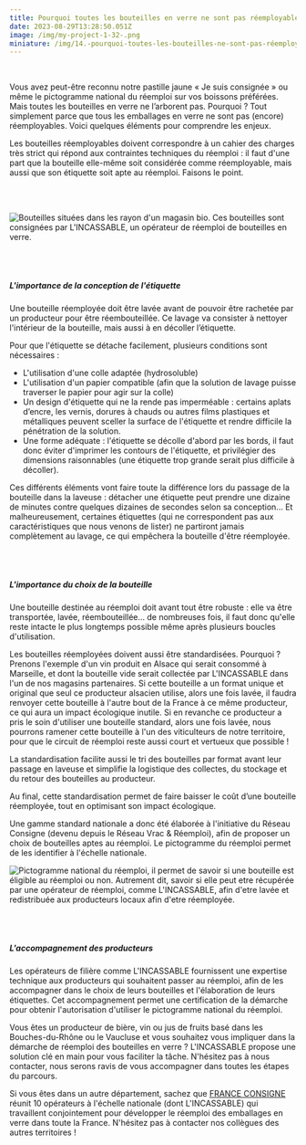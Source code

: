 ```yaml
---
title: Pourquoi toutes les bouteilles en verre ne sont pas réemployables ?
date: 2023-08-29T13:28:50.051Z
image: /img/my-project-1-32-.png
miniature: /img/14.-pourquoi-toutes-les-bouteilles-ne-sont-pas-réemployables.jpg
---
```


<br>

Vous avez peut-être reconnu notre pastille jaune « Je suis consignée » ou même le pictogramme national du réemploi sur vos boissons préférées. Mais toutes les bouteilles en verre ne l’arborent pas. Pourquoi ? Tout simplement parce que tous les emballages en verre ne sont pas (encore) réemployables. Voici quelques éléments pour comprendre les enjeux.

Les bouteilles réemployables doivent correspondre à un cahier des charges très strict qui répond aux contraintes techniques du réemploi : il faut d'une part que la bouteille elle-même soit considérée comme réemployable, mais aussi que son étiquette soit apte au réemploi. Faisons le point.

<br>
<br>

![Bouteilles situées dans les rayon d'un magasin bio. Ces bouteilles sont consignées par L'INCASSABLE, un opérateur de réemploi de bouteilles en verre.](/img/bouteille-consignee.png "Bouteilles consignées par L'INCASSABLE")

<br>
<br>

##### L'importance de la conception de l'étiquette

Une bouteille réemployée doit être lavée avant de pouvoir être rachetée par un producteur pour être réembouteillée. Ce lavage va consister à nettoyer l'intérieur de la bouteille, mais aussi à en décoller l’étiquette.

Pour que l'étiquette se détache facilement, plusieurs conditions sont nécessaires :

- L'utilisation d'une colle adaptée (hydrosoluble)
- L'utilisation d'un papier compatible (afin que la solution de lavage puisse traverser le papier pour agir sur la colle)
- Un design d'étiquette qui ne la rende pas imperméable : certains aplats d’encre, les vernis, dorures à chauds ou autres films plastiques et métalliques peuvent sceller la surface de l'étiquette et rendre difficile la pénétration de la solution.
- Une forme adéquate : l'étiquette se décolle d'abord par les bords, il faut donc éviter d'imprimer les contours de l'étiquette, et privilégier des dimensions raisonnables (une étiquette trop grande serait plus difficile à décoller).

Ces différents éléments vont faire toute la différence lors du passage de la bouteille dans la laveuse : détacher une étiquette peut prendre une dizaine de minutes contre quelques dizaines de secondes selon sa conception... Et malheureusement, certaines étiquettes (qui ne correspondent pas aux caractéristiques que nous venons de lister) ne partiront jamais complètement au lavage, ce qui empêchera la bouteille d'être réemployée.

<br>
<br>

##### L'importance du choix de la bouteille

Une bouteille destinée au réemploi doit avant tout être robuste : elle va être transportée, lavée, réembouteillée... de nombreuses fois, il faut donc qu'elle reste intacte le plus longtemps possible même après plusieurs boucles d'utilisation.

Les bouteilles réemployées doivent aussi être standardisées. Pourquoi ? Prenons l'exemple d'un vin produit en Alsace qui serait consommé à Marseille, et dont la bouteille vide serait collectée par L'INCASSABLE dans l'un de nos magasins partenaires. Si cette bouteille a un format unique et original que seul ce producteur alsacien utilise, alors une fois lavée, il faudra renvoyer cette bouteille à l'autre bout de la France à ce même producteur, ce qui aura un impact écologique inutile. Si en revanche ce producteur a pris le soin d'utiliser une bouteille standard, alors une fois lavée, nous pourrons ramener cette bouteille à l'un des viticulteurs de notre territoire, pour que le circuit de réemploi reste aussi court et vertueux que possible !

La standardisation facilite aussi le tri des bouteilles par format avant leur passage en laveuse et simplifie la logistique des collectes, du stockage et du retour des bouteilles au producteur.

Au final, cette standardisation permet de faire baisser le coût d’une bouteille réemployée, tout en optimisant son impact écologique.

Une gamme standard nationale a donc été élaborée à l'initiative du Réseau Consigne (devenu depuis le Réseau Vrac & Réemploi), afin de proposer un choix de bouteilles aptes au réemploi. Le pictogramme du réemploi permet de les identifier à l'échelle nationale.

![Pictogramme national du réemploi, il permet de savoir si une bouteille est éligible au réemploi ou non. Autrement dit, savoir si elle peut etre récupérée par une opérateur de réemploi, comme L'INCASSABLE, afin d'etre lavée et redistribuée aux producteurs locaux afin d'etre réemployée. ](/img/pictogramme-national-du-réemploi-l-incassable-.webp "Pictogramme national du réemploi")

<br>
<br>

##### L'accompagnement des producteurs

Les opérateurs de filière comme L'INCASSABLE fournissent une expertise technique aux producteurs qui souhaitent passer au réemploi, afin de les accompagner dans le choix de leurs bouteilles et l'élaboration de leurs étiquettes. Cet accompagnement permet une certification de la démarche pour obtenir l'autorisation d'utiliser le pictogramme national du réemploi.

Vous êtes un producteur de bière, vin ou jus de fruits basé dans les Bouches-du-Rhône ou le Vaucluse et vous souhaitez vous impliquer dans la démarche de réemploi des bouteilles en verre ? L'INCASSABLE propose une solution clé en main pour vous faciliter la tâche. N'hésitez pas à nous contacter, nous serons ravis de vous accompagner dans toutes les étapes du parcours.

Si vous êtes dans un autre département, sachez que [FRANCE CONSIGNE](https://franceconsigne.fr/) réunit 10 opérateurs à l'échelle nationale (dont L'INCASSABLE) qui travaillent conjointement pour développer le réemploi des emballages en verre dans toute la France. N'hésitez pas à contacter nos collègues des autres territoires !
